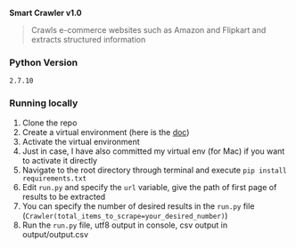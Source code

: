 **Smart Crawler v1.0**

>Crawls e-commerce websites such as Amazon and Flipkart and extracts structured information

### Python Version
`2.7.10`


### Running locally
1. Clone the repo
2. Create a virtual environment (here is the [doc](http://docs.python-guide.org/en/latest/dev/virtualenvs/))
3. Activate the virtual environment
4. Just in case, I have also committed my virtual env (for Mac) if you want to activate it directly
5. Navigate to the root directory through terminal
   and execute `pip install requirements.txt`
6. Edit `run.py` and specify the `url` variable, give the path
   of first page of results to be extracted
7. You can specify the number of desired results in the `run.py` file (`Crawler(total_items_to_scrape=your_desired_number)`)
8. Run the `run.py` file, utf8 output in console, csv output in output/output.csv

